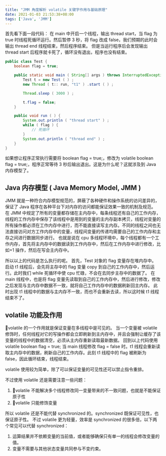 ```yaml
---
title: "JMM 角度解析 volatile 关键字作用与基础原理"
date: 2021-01-03 21:53:38+08:00
tags: ['Java', 'JMM']
---
```


首先看下面一段代码：
在 main 中开启一个线程，输出 thread start，当 flag 为 true 时线程死循环运行。然后暂停 3 秒，将 flag 改成 false，我们预期的此时会输出 thread end 线程结束，然后程序结束。
但是当运行程序后会发现输出 thread start 后程序就卡死了，循环没有退出，程序也没有结束。

<!-- more -->

```java
public class Test {
    boolean flag = true;

    public static void main ( String[] args ) throws InterruptedException {
        Test t = new Test ( ) ;
        new Thread ( t:: run, "t1" ) .start ( ) ;

        Thread.sleep ( 3000 ) ;

        t.flag = false;
    }

    public void run ( ) {
        System.out.println ( "thread start" ) ;
        while ( flag ) {
            // 死循环
        }
        System.out.println ( "thread end" ) ;
    }
}
```

如果想让程序正常执行需要将 boolean flag = true;，修改为 volatile boolean flag = true;，程序正常等待 3 秒后输出退出。这是为什么呢？这就涉及到 Java 内存模型了。

## Java 内存模型 ( Java Memory Model, JMM )

JMM 就是一种符合内存模型规范的，屏蔽了各种硬件和操作系统的访问差异的，保证了 Java 程序在各种平台下对内存的访问都能保证效果一致的机制及规范。
在 JMM 中规定了所有的变量都存储在主内存中，每条线程还有自己的工作内存，线程的工作内存中保存了该线程中是用到的变量的主内存副本拷贝，线程对变量的所有操作都必须在工作内存中进行，而不能直接读写主内存。不同的线程之间也无法直接访问对方工作内存中的变量，线程间变量的传递均需要自己的工作内存和主存之间进行数据同步进行。
也就是说在 cpu 多线程环境中，每个线程都有一个工作内存，首先将主内存中的数据读到工作内存中，然后在工作内存中进行修改，比如+1 操作，然后在写会主内存中。

所以以上的代码是怎么执行的呢。
首先，Test 对象的 flag 变量存在堆内存中。
启动 t1 线程后，会先将主存中的 flag 变量 copy 到自己的工作内存中，然后运行。此时我们 while 死循环中使 cpu 忙碌，不会在去同步主存中的数据了。
在 main 线程中，也是将 flag 变量先读取到自己的工作内存中，然后进行修改，修改之后发现与主内存中数据不一致，就将自己工作内存中的数据刷新回主内存。
此时出现 t1 线程中的数据与主内存不一致，而也不会重新去读，所以这时候 t1 线程结束不了。

## volatile 功能及作用

volatile 的一个作用就是保证变量在多线程中是可见的。
当一个变量被 volatile 修饰时，任何线程对它的写操作都会立即刷新到主内存中，并且会强制让缓存了该变量的线程中的数据清空，必须从主内存重新读取最新数据。
回到以上代码使用 volatile boolean flag = true;
当 main 线程修改 flag = false 时。t1 线程会重新读取主内存中的数据，刷新自己的工作内存。此刻 t1 线程中的 flag 被刷新为 false，因此循环结束，线程结束。

volatile 使用较为简单，除了可以保证变量的可见性还可以禁止指令重排。

不过使用 volatile 还是需要注意一些问题：

1.  volatile 不能解决多个线程修改同一变量带来的不一致问题，也就是不能保证原子性
2.  volatile 只能修饰变量

所以 volatile 还是不能代替 synchronized 的。synchronized 既保证可见性，也保证原子性。
不过 volatile 更为轻量，效率是 synchronized 的很多倍，以下两个常见可以代替 synchronized：

1.  运算结果并不依赖变量的当前值，或者能够确保只有单一的线程会修改变量的值。
2.  变量不需要与其他状态变量共同参与不变约束。
